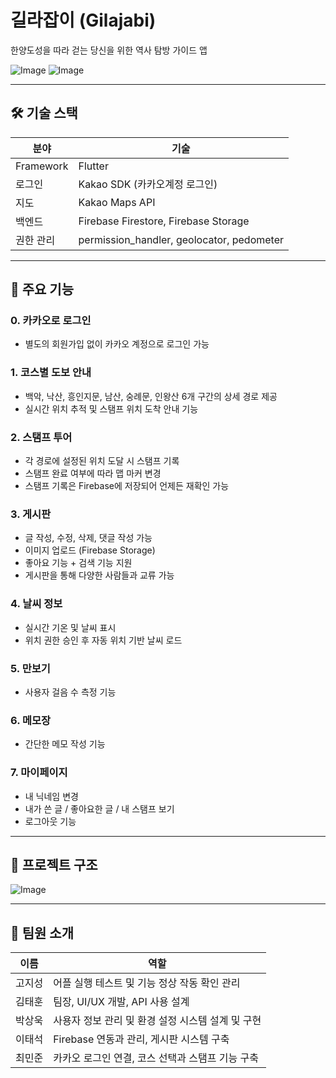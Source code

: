 # 길라잡이 (Gilajabi)

한양도성을 따라 걷는 당신을 위한 역사 탐방 가이드 앱

![Image](https://github.com/user-attachments/assets/f2b9db9e-1a74-4085-a1de-f0acd2ed9d24)
![Image](https://github.com/user-attachments/assets/26582ac9-bfa7-48c1-9fcf-4e5c443c85c7)

---

## 🛠 기술 스택

| 분야 | 기술 |
|------|------|
| Framework | Flutter |
| 로그인 | Kakao SDK (카카오계정 로그인) |
| 지도 | Kakao Maps API |
| 백엔드 | Firebase Firestore, Firebase Storage |
| 권한 관리 | permission_handler, geolocator, pedometer |

---

## 📱 주요 기능

### 0. 카카오로 로그인
- 별도의 회원가입 없이 카카오 계정으로 로그인 가능

### 1. 코스별 도보 안내
- 백악, 낙산, 흥인지문, 남산, 숭례문, 인왕산 6개 구간의 상세 경로 제공
- 실시간 위치 추적 및 스탬프 위치 도착 안내 기능

### 2. 스탬프 투어
- 각 경로에 설정된 위치 도달 시 스탬프 기록
- 스탬프 완료 여부에 따라 맵 마커 변경
- 스탬프 기록은 Firebase에 저장되어 언제든 재확인 가능

### 3. 게시판
- 글 작성, 수정, 삭제, 댓글 작성 가능
- 이미지 업로드 (Firebase Storage)
- 좋아요 기능 + 검색 기능 지원
- 게시판을 통해 다양한 사람들과 교류 가능

### 4. 날씨 정보
- 실시간 기온 및 날씨 표시
- 위치 권한 승인 후 자동 위치 기반 날씨 로드

### 5. 만보기
- 사용자 걸음 수 측정 기능

### 6. 메모장
- 간단한 메모 작성 기능

### 7. 마이페이지
- 내 닉네임 변경
- 내가 쓴 글 / 좋아요한 글 / 내 스탬프 보기
- 로그아웃 기능

---

## 📂 프로젝트 구조

![Image](https://github.com/user-attachments/assets/1f932dc7-3e86-4226-9f28-eb58bb08d956)

---

## 🙋 팀원 소개

| 이름 | 역할 |
|------|------|
| 고지성 | 어플 실행 테스트 및 기능 정상 작동 확인 관리 |
| 김태훈 | 팀장, UI/UX 개발, API 사용 설계 |
| 박상욱 | 사용자 정보 관리 및 환경 설정 시스템 설계 및 구현 |
| 이태석 | Firebase 연동과 관리, 게시판 시스템 구축 |
| 최민준 | 카카오 로그인 연결, 코스 선택과 스탬프 기능 구축 |
